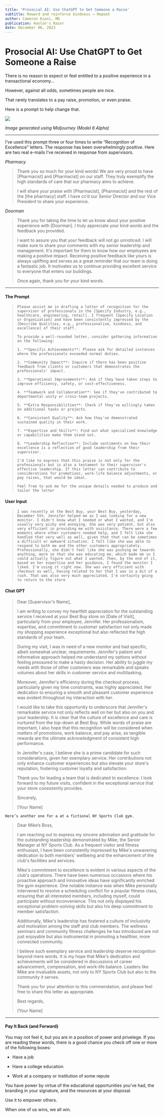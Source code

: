 ```yaml
---
title: 'Prosocial AI: Use ChatGPT to Get Someone a Raise'
subtitle: Reward and reinforce kindness → Repeat
author: Cameron Kiani, MD
publication: Hanlon's Razor
date: December 06, 2023
---
```


# Prosocial AI: Use ChatGPT to Get Someone a Raise
There is no reason to expect or feel entitled to a positive experience in a transactional economy… 

However, against all odds, sometimes people are nice. 

That rarely translates to a pay raise, promotion, or even praise. 

Here is a prompt to help change that.

[![](https://substackcdn.com/image/fetch/w_1456,c_limit,f_auto,q_auto:good,fl_progressive:steep/https%3A%2F%2Fsubstack-post-media.s3.amazonaws.com%2Fpublic%2Fimages%2F37a598f4-f678-4b85-951e-af868c250049_1024x1024.png)](https://substackcdn.com/image/fetch/f_auto,q_auto:good,fl_progressive:steep/https%3A%2F%2Fsubstack-post-media.s3.amazonaws.com%2Fpublic%2Fimages%2F37a598f4-f678-4b85-951e-af868c250049_1024x1024.png)

 _Image generated using Midjourney (Model 6 Alpha)_

* * *

I’ve used this prompt three or four times to write “Recognition of Excellence” letters. The response has been overwhelmingly positive. Here are two real e-mails I’ve received in response from supervisors.

 _Pharmacy_

> Thank you so much for your kind words! We are very proud to have [Pharmacist] and [Pharmacist] on our staff. They truly exemplify the high standards of care that our pharmacy aims to achieve.
> 
> I will share your praise with [Pharmacist], [Pharmacist] and the rest of the [the pharmacy] staff. I have cc’d our Senior Director and our Vice President to share your experience.

 _Doorman_

> Thank you for taking the time to let us know about your positive experience with [Doorman]. I truly appreciate your kind words and the feedback you provided.
> 
> I want to assure you that your feedback will not go unnoticed. I will make sure to share your comments with my senior leadership and management. It's important for them to know how our employees are making a positive impact. Receiving positive feedback like yours is always uplifting and serves as a great reminder that our team is doing a fantastic job. It motivates us to continue providing excellent service to everyone that enters our buildings.
> 
> Once again, thank you for your kind words.

* * *

#### The Prompt

> 
>     Please assist me in drafting a letter of recognition for the supervisor of professionals in the [Specify Industry, e.g., healthcare, engineering, retail]. I frequent [Specify Location or Organization] and have been consistently impressed by the [Describe Qualities, e.g., professionalism, kindness, and excellence] of their staff.
>     
>     To provide a well-rounded letter, consider gathering information on the following:
>     
>     1. **Specific Achievements**: Please ask for detailed instances where the professionals exceeded normal duties.
>     
>     2. **Community Impact**: Inquire if there has been positive feedback from clients or customers that demonstrates the professionals' impact.
>     
>     3. **Operational Improvements**: Ask if they have taken steps to improve efficiency, safety, or cost-effectiveness.
>     
>     4. **Teamwork and Collaboration**: See if they've contributed to departmental unity or cross-team projects.
>     
>     5. **Extra Responsibilities**: Check if they've willingly taken on additional tasks or projects.
>     
>     6. **Consistent Quality**: Ask how they've demonstrated sustained quality in their work.
>     
>     7. **Expertise and Skills**: Find out what specialized knowledge or capabilities make them stand out.
>     
>     8. **Leadership Reflection**: Include sentiments on how their excellence is a reflection of good leadership from their supervisor.
>     
>     I'd like to express that this praise is not only for the professionals but is also a testament to their supervisor's effective leadership. If this letter can contribute to considerations for promotions, work-life balance adjustments, or pay raises, that would be ideal.
>     
>     Feel free to ask me for the unique details needed to produce and tailor the letter

#### User Input

> 
>     I was recently at the Best Buy, your Best Buy, yesterday, December 5th. Jennifer helped me as I was looking for a new monitor. I didn't know what I needed or what I wanted, and I'm usually very picky and annoying. She was very patient, but also very efficient in providing me with assistance. There were a few moments where other customers needed help, and I felt like she handled that very well as well, given that that can be sometimes a difficult or awkward situation. I felt like she was able to respond to both me and the other customers appropriately. Professionally, she didn't feel like she was pushing me towards anything, more so that she was educating me, which made me so I could actually figure out what I wanted. Then, by the end of it, based on her expertise and her guidance, I found the monitor I liked. I'm using it right now. She was very efficient with checkout as well, having related to her that I was in a bit of a rush. That was also very much appreciated. I'm certainly going to return to the store

#### Chat GPT

> Dear [Supervisor's Name],
> 
> I am writing to convey my heartfelt appreciation for the outstanding service I received at your Best Buy store on [Date of Visit], particularly from your employee, Jennifer. Her professionalism, expertise, and commitment to customer satisfaction not only made my shopping experience exceptional but also reflected the high standards of your team.
> 
> During my visit, I was in need of a new monitor and had specific, albeit somewhat unclear, requirements. Jennifer's patient and informative approach helped me understand my options without feeling pressured to make a hasty decision. Her ability to juggle my needs with those of other customers was remarkable and speaks volumes about her skills in customer service and multitasking.
> 
> Moreover, Jennifer's efficiency during the checkout process, particularly given my time constraints, was highly appreciated. Her dedication to ensuring a smooth and pleasant customer experience was evident throughout my interaction with her.
> 
> I would like to take this opportunity to underscore that Jennifer's remarkable service not only reflects well on her but also on you and your leadership. It is clear that the culture of excellence and care is nurtured from the top-down at Best Buy. While words of praise are important, I also hope that this recognition will be considered when matters of promotions, work balance, and pay arise, as tangible rewards are the ultimate acknowledgment of consistent high performance.
> 
> In Jennifer's case, I believe she is a prime candidate for such considerations, given her exemplary service. Her contributions not only enhance customer experiences but also elevate your store's reputation, fostering customer loyalty and satisfaction.
> 
> Thank you for leading a team that is dedicated to excellence. I look forward to my future visits, confident in the exceptional service that your store consistently provides.
> 
> Sincerely,
> 
> [Your Name]
    
    
    Here’s another one for a at a fictional NY Sports Club gym.

> Dear Mike’s Boss,
> 
> I am reaching out to express my sincere admiration and gratitude for the outstanding leadership demonstrated by Mike, the Senior Manager at NY Sports Club. As a frequent visitor and fitness enthusiast, I have been consistently impressed by Mike's unwavering dedication to both members' wellbeing and the enhancement of the club's facilities and services.
> 
> Mike's commitment to excellence is evident in various aspects of the club's operations. There have been numerous occasions where his proactive approach and innovative ideas have significantly enriched the gym experience. One notable instance was when Mike personally intervened to resolve a scheduling conflict for a popular fitness class, ensuring that all interested members, including myself, could participate without inconvenience. This not only displayed his exceptional problem-solving skills but also his deep commitment to member satisfaction.
> 
> Additionally, Mike's leadership has fostered a culture of inclusivity and motivation among the staff and club members. The wellness seminars and community fitness challenges he has introduced are not just enjoyable but also instrumental in promoting a healthier, more connected community.
> 
> I believe such exemplary service and leadership deserve recognition beyond mere words. It is my hope that Mike's dedication and achievements will be considered in discussions of career advancement, compensation, and work-life balance. Leaders like Mike are invaluable assets, not only to NY Sports Club but also to the community it serves.
> 
> Thank you for your attention to this commendation, and please feel free to share this letter as appropriate.
> 
> Best regards,
> 
> [Your Name]

* * *

#### Pay It Back (and Forward)

You may not feel it, but you are in a position of power and privelege. If you are reading these words, there is a good chance you check off one or more of the following boxes:

  * Have a job

  * Have a college education

  * Work at a company or institution of some repute




You have power by virtue of the educational opportunities you've had, the branding in your signature, and the resources at your disposal. 

Use it to empower others.

When one of us wins, we all win. 
